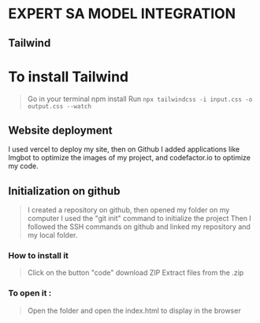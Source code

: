 # EXPERT SA MODEL INTEGRATION

## Tailwind
# To install Tailwind

> Go in your terminal
> npm install
> Run ```npx tailwindcss -i input.css -o output.css --watch```

## Website deployment

I used vercel to deploy my site, then on Github I added applications like Imgbot to optimize the images of my project, and codefactor.io to optimize my code.

## Initialization on github
> I created a repository on github, then opened my folder on my computer
> I used the "git init" command to initialize the project
> Then I followed the SSH commands on github and linked my repository and my local folder.

### How to install it

> Click on the button "code"
> download ZIP
> Extract files from the .zip

### To open it :
> Open the folder and open the index.html to display in the browser